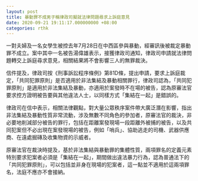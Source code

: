 ```yaml
---
layout: post
title: 暴動罪不成男子稱律政司擬就法律問題尋求上訴庭意見
date: 2020-09-21 19:11:17.000000000 +08:00
categories: rthk
---
```


一對夫婦及一名女學生被控去年7月28日在中西區參與暴動，經審訊後被裁定暴動罪不成立。案中其中一名被告湯偉雄表示，接獲律政司通知，律政司申請就法律問題轉交上訴庭尋求意見，相關結果將不會影響三人的無罪裁決。

信件提及，律政司按《刑事訴訟程序條例》第81D條，提出申請，要求上訴庭裁定，「共同犯罪原則」是否適用於非法集結及暴動相關罪行，律政司認為，「共同犯罪原則」是適用於非法集結及暴動，亦適用於案發時不在場的被告，認為原審法官要求控方證明被告要與其他違法人士，以同樣方式「集結在一起」是錯誤的。

律政司在信中表示，相關法律觀點，對大量公眾秩序案件帶大廣泛潛在影響，指出非法集結及暴動性質非常流動，涉及無數不同角色的參加者，原審法官的裁決，非必要地削減部分被告的罪行，包括在距離案發現場一段距離外被捕的被告，以及共同犯案但不必出現在案發現場的被告，例如「哨兵」、協助逃走的司機、武器供應商、在遠處掘磚及收集物資的示威者。

原審法官在裁決時提及，基於非法集結與暴動罪的集體性質，兩項罪名的定義元素特別要求犯案者必須是「集結在一起」，期間做出違法暴力行為，認為普通法下的「共同犯罪原則」，可以包括並非身在現場的犯案者，這一點並不適用於這兩項罪名，法庭不應亦不會接納。
